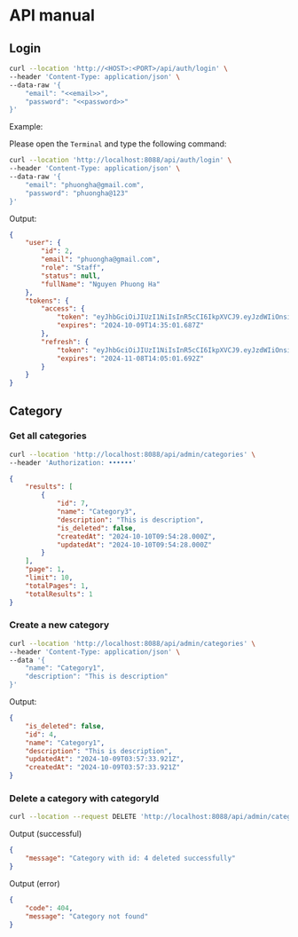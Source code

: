 # API manual
## Login 
```bash
curl --location 'http://<HOST>:<PORT>/api/auth/login' \
--header 'Content-Type: application/json' \
--data-raw '{
    "email": "<<email>>",
    "password": "<<password>>"
}'
```
Example: 

Please open the `Terminal` and type the following command: 
```bash
curl --location 'http://localhost:8088/api/auth/login' \
--header 'Content-Type: application/json' \
--data-raw '{
    "email": "phuongha@gmail.com",
    "password": "phuongha@123"
}'
```

Output:
```json
{
    "user": {
        "id": 2,
        "email": "phuongha@gmail.com",
        "role": "Staff",
        "status": null,
        "fullName": "Nguyen Phuong Ha"
    },
    "tokens": {
        "access": {
            "token": "eyJhbGciOiJIUzI1NiIsInR5cCI6IkpXVCJ9.eyJzdWIiOnsiaWQiOjIsImVtYWlsIjoicGh1b25naGFAZ21haWwuY29tIiwicm9sZSI6IlN0YWZmIn0sImlhdCI6MTcyODQ4MjcwMSwiZXhwIjoxNzI4NDg0NTAxLCJ0eXBlIjoiYWNjZXNzIn0.eKePbj-aHp_ATjmKsruZonKD5IbJEM96-slNb2c_FNg",
            "expires": "2024-10-09T14:35:01.687Z"
        },
        "refresh": {
            "token": "eyJhbGciOiJIUzI1NiIsInR5cCI6IkpXVCJ9.eyJzdWIiOnsiaWQiOjIsImVtYWlsIjoicGh1b25naGFAZ21haWwuY29tIiwicm9sZSI6IlN0YWZmIn0sImlhdCI6MTcyODQ4MjcwMSwiZXhwIjoxNzMxMDc0NzAxLCJ0eXBlIjoicmVmcmVzaCJ9.qhXlrG0TW0x4RFzQuTxhFr6d9hC-kYl8jV1pXxOb_qQ",
            "expires": "2024-11-08T14:05:01.692Z"
        }
    }
}
```

## Category

<!-- <span style="color:red">**The examples below only apply when Passport is disabled.**</span> -->

### Get all categories
```bash
curl --location 'http://localhost:8088/api/admin/categories' \
--header 'Authorization: ••••••'
```

```json
{
    "results": [
        {
            "id": 7,
            "name": "Category3",
            "description": "This is description",
            "is_deleted": false,
            "createdAt": "2024-10-10T09:54:28.000Z",
            "updatedAt": "2024-10-10T09:54:28.000Z"
        }
    ],
    "page": 1,
    "limit": 10,
    "totalPages": 1,
    "totalResults": 1
}
```


### Create a new category
```bash
curl --location 'http://localhost:8088/api/admin/categories' \
--header 'Content-Type: application/json' \
--data '{
    "name": "Category1",
    "description": "This is description"
}'
```

Output:
```json
{
    "is_deleted": false,
    "id": 4,
    "name": "Category1",
    "description": "This is description",
    "updatedAt": "2024-10-09T03:57:33.921Z",
    "createdAt": "2024-10-09T03:57:33.921Z"
}
```

### Delete a category with categoryId
```bash
curl --location --request DELETE 'http://localhost:8088/api/admin/categories/4'
```

Output (successful)
```json
{
    "message": "Category with id: 4 deleted successfully"
}
```

Output (error)

```json
{
    "code": 404,
    "message": "Category not found"
}
```